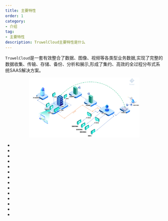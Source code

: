 ```yaml
---
title: 主要特性
order: 1
category:
- 介绍
tag:
- 主要特性
description: TruwelCloud主要特性是什么
---
```


`TruwelCloud`是一套有效整合了数据、图像、视频等各类型业务数据,实现了完整的数据收集、传输、存储、备份、分析和展示,形成了集约、高效的全过程分布式系统SAAS解决方案。
<div align=center><img src="../_media/solution.png" width="70%"/></div>

- <Badge text="前端页面响应式布局"/>
- <Badge text="支持LAS点云数据接入"/>
- <Badge text="支持`MQTT`消息接入"/>
- <Badge text="支持`北斗三号`消息接入"/>
- <Badge text="支持数据报表一键导出"/>
- <Badge text="支持按钮级别数据权限"/>
- <Badge text="支持国内外数采数据接入"/>
- <Badge text="保证用户之间绝对的权限隔离"/>
- <Badge text="支持物候照片及数据文件管理"/>
- <Badge text="应用接口符合`RESTful API`规范"/>
- <Badge text="支持符合国标GB28181监控视频接入"/>
- <Badge text="可部署在用户`Windows`/`Linux`服务器"/>
- <Badge text="采用容器化、分布式、大数据架构体系构建"/>
- <Badge text="支持`微信`、`QQ`、`钉钉`、`短信`、`邮件`等多种方式的告警信息推送"/>
